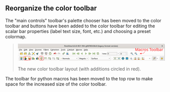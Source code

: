 ## Reorganize the color toolbar

The "main controls" toolbar's palette chooser has been moved to the color toolbar and buttons have been added to the color toolbar for editing the scalar bar properties (label text size, font, etc.) and choosing a preset colormap.

> ![Reorganized Toolbar for Coloring](reorganize-color-toolbar.png)
>
> The new color toolbar layout (with additions circled in red).

The toolbar for python macros has been moved to the top row to make space for the increased size of the color toolbar.
